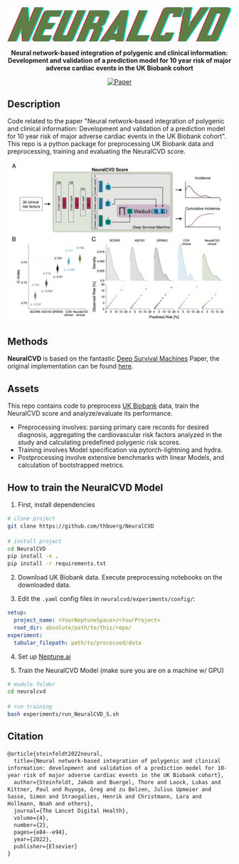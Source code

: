 <div align="center">    

![Logo](./src/neuralcvd_logo.png?raw=true "Logo")

**Neural network-based integration of polygenic and clinical information: Development and validation of a prediction model for 10 year risk of major adverse cardiac events in the UK Biobank cohort**

[![Paper](https://img.shields.io/badge/Paper-tbd-red)](https://www.thelancet.com/journals/landig/article/PIIS2589-7500(21)00249-1/fulltext)

</div>
 
## Description   
Code related to the paper "Neural network-based integration of polygenic and clinical information: Development and validation of a prediction model for 10 year risk of major adverse cardiac events in the UK Biobank cohort". 
This repo is a python package for preprocessing UK Biobank data and preprocessing, training and evaluating the NeuralCVD score.

![NeuralCVD](./src/neuralcvd_fig1.png?raw=true "NeuralCVD")

## Methods
**NeuralCVD** is based on the fantastic [Deep Survival Machines](https://arxiv.org/abs/2003.01176) Paper, the original implementation can be found [here](https://github.com/autonlab/DeepSurvivalMachines).

## Assets
This repo contains code to preprocess [UK Biobank](https://www.ukbiobank.ac.uk/) data, train the NeuralCVD score and analyze/evaluate its performance.

- Preprocessing involves: parsing primary care records for desired diagnosis, aggregating the cardiovascular risk factors analyzed in the study and calculating predefined polygenic risk scores.
- Training involves Model specification via pytorch-lightning and hydra.
- Postprocessing involve extensive benchmarks with linear Models, and calculation of bootstrapped metrics.


## How to train the NeuralCVD Model  
1. First, install dependencies   
```bash
# clone project   
git clone https://github.com/thbuerg/NeuralCVD

# install project   
cd NeuralCVD
pip install -e .   
pip install -r requirements.txt
 ```   

2. Download UK Biobank data. Execute preprocessing notebooks on the downloaded data.

3. Edit the `.yaml` config files in `neuralcvd/experiments/config/`:
```yaml
setup:
  project_name: <YourNeptuneSpace>/<YourProject>
  root_dir: absolute/path/to/this/repo/
experiment:
  tabular_filepath: path/to/processed/data
```

4. Set up [Neptune.ai](https://www.neptune.ai)

5. Train the NeuralCVD Model (make sure you are on a machine w/ GPU)
 ```bash
# module folder
cd neuralcvd

# run training
bash experiments/run_NeuralCVD_S.sh
```

## Citation   
```
@article{steinfeldt2022neural,
  title={Neural network-based integration of polygenic and clinical information: development and validation of a prediction model for 10-year risk of major adverse cardiac events in the UK Biobank cohort},
  author={Steinfeldt, Jakob and Buergel, Thore and Loock, Lukas and Kittner, Paul and Ruyoga, Greg and zu Belzen, Julius Upmeier and Sasse, Simon and Strangalies, Henrik and Christmann, Lara and Hollmann, Noah and others},
  journal={The Lancet Digital Health},
  volume={4},
  number={2},
  pages={e84--e94},
  year={2022},
  publisher={Elsevier}
}
```  
